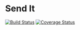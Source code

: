 # Send It

 [![Build Status](https://travis-ci.org/walimike/send_it.svg?branch=161859725-welcome-api)](https://travis-ci.org/walimike/send_it)                                                                                                                              [![Coverage Status](https://coveralls.io/repos/github/walimike/send_it/badge.svg?branch=161860843-ci-badges)](https://coveralls.io/github/walimike/send_it?branch=161860843-ci-badges)
